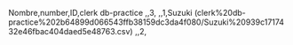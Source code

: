 ﻿Nombre,number,ID,clerk db-practice
,,3,
,,1,Suzuki (clerk%20db-practice%202b64899d066543ffb38159dc3da4f080/Suzuki%20939c1717432e46fbac404daed5e48763.csv)
,,2,